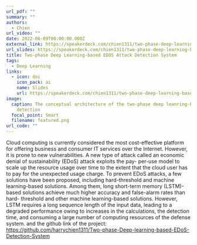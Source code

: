 ```yaml
---
url_pdf: ""
summary: ""
authors:
  - Chien
url_video: ""
date: 2022-06-09T00:00:00.000Z
external_link: https://speakerdeck.com/chien1311/two-phase-deep-learning-based-edos-attack-detection-system
url_slides: https://speakerdeck.com/chien1311/two-phase-deep-learning-based-edos-attack-detection-system
title: Two-phase Deep Learning-based EDOS Attack Detection System
tags:
  - Deep Learning
links:
  - icon: doi
    icon_pack: ai
    name: Slides
    url: https://speakerdeck.com/chien1311/two-phase-deep-learning-based-edos-attack-detection-system
image:
  caption: The conceptual architecture of the two-phase deep leanring-based EDoS
    detection
  focal_point: Smart
  filename: featured.png
url_code: ""
---
```

Cloud computing is currently considered the most cost-effective platform for offering
business and consumer IT services over the Internet. However, it is prone to new vulnerabilities.
A new type of attack called an economic denial of sustainability (EDoS) attack exploits the pay-
per-use model to scale up the resource usage over time to the extent that the cloud user has to pay
for the unexpected usage charge. To prevent EDoS attacks, a few solutions have been proposed,
including hard-threshold and machine learning-based solutions. Among them, long short-term
memory (LSTM)-based solutions achieve much higher accuracy and false-alarm rates than hard-
threshold and other machine learning-based solutions. However, LSTM requires a long sequence
length of the input data, leading to a degraded performance owing to increases in the calculations,
the detection time, and consuming a large number of computing resources of the defense system.
and the github link of the project: https://github.com/harrychien1311/Two-phase-Deep-learning-based-EDoS-Detection-System